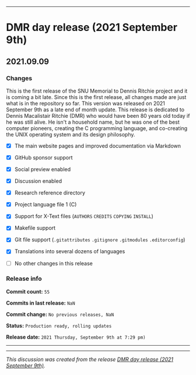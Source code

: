 ***

# DMR day release (2021 September 9th)

## 2021.09.09

### Changes

This is the first release of the SNU Memorial to Dennis Ritchie project and it is coming a bit late. Since this is the first release, all changes made are just what is in the repository so far. This version was released on 2021 September 9th as a late end of month update. This release is dedicated to Dennis Macalistair Ritchie (DMR) who would have been 80 years old today if he was still alive. He isn't a household name, but he was one of the best computer pioneers, creating the C programming language, and co-creating the UNIX operating system and its design philosophy.

- [x] The main website pages and improved documentation via Markdown

- [x] GitHub sponsor support

- [x] Social preview enabled

- [x] Discussion enabled

- [x] Research reference directory

- [x] Project language file 1 (C)

- [x] Support for X-Text files (`AUTHORS` `CREDITS` `COPYING` `INSTALL`)

- [x] Makefile support

- [x] Git file support (`.gitattributes` `.gitignore` `.gitmodules` `.editorconfig`)

- [x] Translations into several dozens of languages

- [ ] No other changes in this release

### Release info

**Commit count:** `55`

**Commits in last release:** `NaN`

**Commit change:** `No previous releases, NaN`

**Status:** `Production ready, rolling updates`

**Release date:** `2021 Thursday, September 9th at 7:29 pm)`

***


<hr /><em>This discussion was created from the release <a href='https://github.com/seanpm2001/SNU_2D_DennisRitchieMemorial/releases/tag/2021.09.09'>DMR day release (2021 September 9th)</a>.</em>
